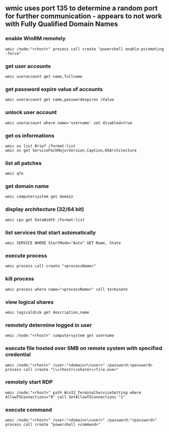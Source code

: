 ## wmic uses port 135 to determine a random port for further communication - appears to not work with Fully Qualified Domain Names

### enable WinRM remotely
```
wmic /node:"<rhost>" process call create "powershell enable-psremoting -force"
```

### get user accounts
```
wmic useraccount get name,fullname
```

### get password expire value of accounts
```
wmic useraccount get name,passwordexpires /Value
```

### unlock user account
```
wmic useraccount where name='username' set disabled=true
```

### get os informations
```
wmic os list Brief /format:list
wmic os get ServicePackMajorVersion,Caption,OSArchitecture
```

### list all patches
```
wmic qfe
```

### get domain name
```
wmic computersystem get domain
```

### display architecture (32/64 bit)
```
wmic cpu get DataWidth /format:list
```

### list services that start automatically
```
wmic SERVICE WHERE StartMode="Auto" GET Name, State
```

### execute process
```
wmic process call create "<processName>"
```

### kill process
```
wmic process where name="<processName>" call terminate
```

### view logical shares
```
wmic logicaldisk get description,name
```

### remotely determine logged in user
```
wmic /node:"<rhost>" computersystem get username
```

### execute file hosted over SMB on remote system with specified credential
```
wmic /node:"<rhost>" /user:"<domain>\<user>" /password:<password> process call create "\\<rhost>\<share>\<file.exe>"
```

### remotely start RDP
```
wmic /node:"<rhost>" path Win32_TerminalServiceSetting where AllowTSConnections="0" call SetAllowTSConnections "1"
```

### execute command
```
wmic /node:"<rhost>" /user:"<domain>\<user>" /password:"<password>" process call create "powershell <command>"
```

